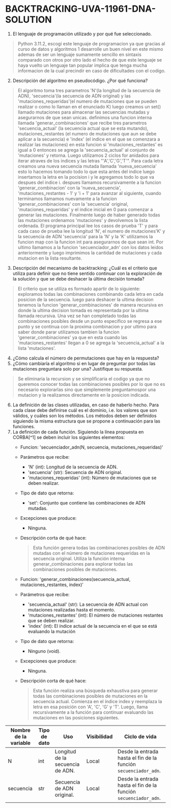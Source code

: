 # BACKTRACKING-UVA-11961-DNA-SOLUTION

1. El lenguaje de programación utilizado y por qué fue seleccionado.

>Python 3.11.2, escogí este lenguaje de programacion ya que gracias al curso de datos y algoritmos 1 desarrolle un buen nivel en este mismo ademas de ser un lenguaje sumamente sencillo en sintaxis comparado con otros por otro lado el hecho de que este lenguaje se haya vuelto un lenguaje tan popular implica que tenga mucha informacion de la cual precindir en caso de dificultades con el codigo.

2. Descripción del algoritmo en pseudocódigo. ¿Por qué funciona?

>El algoritmo toma tres parametros 'N'(la longitud de la secuencia de ADN), 'secuencia'(la secuencia de ADN original) y las 'mutaciones_requeridas'(el numero de mutaciones que se pueden realizar o como lo llaman en el enunciado K) luego creamos un set() llamado mutaciones para almacenar las secuencias mutadas y asegurarnos de que sean unicas.
>definimos una funcion interna llamada 'generar_combinaciones' que recibe tres parametros 'secuencia_actual' (la secuencia actual que se esta mutando), mutaciones_restantes (el numero de mutaciones que aun se debe aplicar a la secuencia) e 'index' (el indice en el que se comenzara a realizar las mutaciones) en esta funcion si 'mutaciones_restantes' es igual a 0 entonces se agrega la 'secuencia_actual' al conjunto de 'mutaciones' y retorna. Luego utilizamos 2 ciclos for anidados para iterar atraves de los indices y las letras "'A','C','G','T'". Para cada letra creamos una nueva secuencia mutada llamada 'nueva_secuencia' esto lo hacemos tomando todo lo que esta antes del indice luego insertamos la letra en la pocision i y le agregamos todo lo que va despues del indice i. despues llamamos recursivamente a la funcion 'generar_combinacion' con la 'nueva_secuencia', 'mutaciones_restantes - 1' y 'i + 1' para avanzar al siguiente, cuando terminamos llamamos nuevamente a la funcion 'generar_combinaciones' con la 'secuencia' original, 'mutaciones_requeridas' y el indice inicial en 0 para comenzar a generar las mutaciones. Finalmente luego de haber generado todas las mutaciones ordenamos 'mutaciones' y devolvemos la lista ordenada.
>El programa principal lee los casos de prueba 'T' y para cada caso de prueba lee la longitud 'N', el numero de mutaciones'K' y la secuencia de ADN 'secuencia' para la 'N' y la 'K' utilizamos la funcion map con la funcion int para asegurarnos de que sean int. Por ultimo llamamos a la funcion 'secuenciador_adn' con los datos leidos anteriormente y luego imprimimos la cantidad de mutaciones y cada mutacion en la lista resultante.

3. Descripción del mecanismo de backtracking: ¿Cuál es el criterio que utiliza para definir que no tiene sentido continuar con la exploración de la solución y que se debe deshacer la última decisión tomada?

>El criterio que se utiliza es formado apartir de lo siguiente: exploramos todas las combinaciones combinando cada letra  en cada posicion de la secuencia. luego para deshacer la ultima decision tenemos la funcion 'generar_combinaciones' de manera recursiva en donde la ultima decision tomada es representada por la ultima llamada recursiva. Una vez se han completado todas las combinaciones posibles desde un punto especifico se regresa a ese punto y se continua con la proxima combinacion y por ultimo para saber donde parar utilizamos tambien la funcion 'generar_combinaciones' ya que en esta cuando las 'mutaciones_restantes' llegan a 0 se agrega la 'secuencia_actual' a la lista 'mutaciones'.

4. ¿Cómo calcula el número de permutaciones que hay en la respuesta?
5. ¿Cómo cambiaría el algoritmo si en lugar de preguntar por todas las mutaciones preguntara solo por una? Justifique su respuesta.

>Se eliminaria la recursion y se simplificaria el codigo ya que no queremos conocer todas las combinaciones posibles por lo que no es necesario explorarlas sino que simplemente preguntamospor una mutacion y la realizamos directamente en la posicion indicada.

6. La definición de las clases utilizadas, en caso de haberlo hecho. Para cada clase debe definirse cuál es el dominio, i.e. los valores que son válidos, y cuáles son los métodos. Los métodos deben ser definidos siguiendo la misma estructura que se propone a continuación para las funciones.
7. La definición de cada función. Siguiendo la línea propuesta en CORBA[^1] se deben incluir los siguientes elementos:
    * Funcion: 'secuenciador_adn(N, secuencia, mutaciones_requeridas)'
    * Parámetros que recibe:
        * 'N' (int): Longitud de la secuencia de ADN.
        * 'secuencia' (str): Secuencia de ADN original.
        * 'mutaciones_requeridas' (int): Número de mutaciones que se deben realizar.
    * Tipo de dato que retorna:
        * 'set': Conjunto que contiene las combinaciones de ADN mutadas.
    * Excepciones que produce:
        * Ninguna.
    * Descripción corta de qué hace:
        >Esta función genera todas las combinaciones posibles de ADN mutadas con el número de mutaciones requeridas en la secuencia original. Utiliza la función interna generar_combinaciones para explorar todas las combinaciones posibles de mutaciones.


    * Funcion: 'generar_combinaciones(secuencia_actual, mutaciones_restantes, index)'
    * Parámetros que recibe:
        * 'secuencia_actual' (str): La secuencia de ADN actual con mutaciones realizadas hasta el momento.
        * 'mutaciones_restantes' (int): El número de mutaciones restantes que se deben realizar.
        * 'index' (int): El índice actual de la secuencia en el que se está evaluando la mutación
    * Tipo de dato que retorna:
        * Ninguno (void).
    * Excepciones que produce:
        * Ninguna.
    * Descripción corta de qué hace:
        >Esta función realiza una búsqueda exhaustiva para generar todas las combinaciones posibles de mutaciones en la secuencia actual. Comienza en el índice index y reemplaza la letra en esa posición con 'A', 'C', 'G' y 'T'. Luego, llama recursivamente a la función para continuar evaluando las mutaciones en las posiciones siguientes.


| Nombre de la variable | Tipo de dato | Uso | Visibilidad | Ciclo de vida |
|-----------------------|--------------|-----|-------------|---------------|
| N                     | int          | Longitud de la secuencia de ADN. | Local | Desde la entrada hasta el fin de la función `secuenciador_adn`. |
| secuencia             | str          | Secuencia de ADN original. | Local | Desde la entrada hasta el fin de la función `secuenciador_adn`. |
